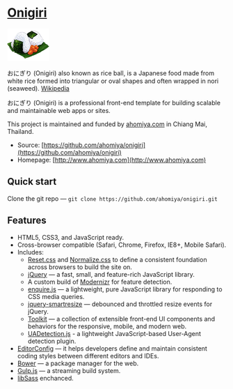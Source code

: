 # [Onigiri](https://github.com/ahomiya/onigiri)

[![onigiri](https://raw.githubusercontent.com/ahomiya/onigiri/master/doc/img/onigiri.png)](https://github.com/ahomiya/onigiri)

おにぎり (Onigiri) also known as rice ball, is a Japanese food made from white rice formed into triangular or oval shapes and often wrapped in nori (seaweed). [Wikipedia](http://en.wikipedia.org/wiki/Onigiri)

おにぎり (Onigiri) is a professional front-end template for building scalable and maintainable web apps or sites.

This project is maintained and funded by [ahomiya.com](http://www.ahomiya.com) in Chiang Mai, Thailand.

* Source: [https://github.com/ahomiya/onigiri](https://github.com/ahomiya/onigiri)
* Homepage: [http://www.ahomiya.com](http://www.ahomiya.com)


## Quick start
Clone the git repo — `git clone https://github.com/ahomiya/onigiri.git`


## Features

* HTML5, CSS3, and JavaScript ready.
* Cross-browser compatible (Safari, Chrome, Firefox, IE8+, Mobile Safari).
* Includes:
  * [Reset.css](http://meyerweb.com/eric/tools/css/reset/) and [Normalize.css](http://necolas.github.com/normalize.css/) to define a consistent foundation across browsers to build the site on.
  * [jQuery](http://jquery.com/) — a fast, small, and feature-rich JavaScript library.
  * A custom build of [Modernizr](http://modernizr.com/) for feature detection.
  * [enquire.js](http://wicky.nillia.ms/enquire.js/) — a lightweight, pure JavaScript library for responding to CSS media queries.
  * [jquery-smartresize](https://github.com/louisremi/jquery-smartresize/) — debounced and throttled resize events for jQuery.
  * [Toolkit](https://github.com/ahomiya/toolkit) — a collection of extensible front-end UI components and behaviors for the responsive, mobile, and modern web.
  * [UADetection.js](https://github.com/ahomiya/ua-detection-js.git) - a lightweight JavaScript-based User-Agent detection plugin.
* [EditorConfig](http://editorconfig.org) — it helps developers define and maintain consistent coding styles between different editors and IDEs.
* [Bower](http://bower.io) — a package manager for the web.
* [Gulp.js](http://gulpjs.com) — a streaming build system.
* [libSass](http://libsass.org) enchanced.
